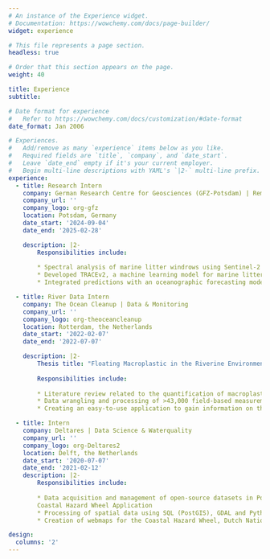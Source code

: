 ```yaml
---
# An instance of the Experience widget.
# Documentation: https://wowchemy.com/docs/page-builder/
widget: experience

# This file represents a page section.
headless: true

# Order that this section appears on the page.
weight: 40

title: Experience
subtitle: 

# Date format for experience
#   Refer to https://wowchemy.com/docs/customization/#date-format
date_format: Jan 2006

# Experiences.
#   Add/remove as many `experience` items below as you like.
#   Required fields are `title`, `company`, and `date_start`.
#   Leave `date_end` empty if it's your current employer.
#   Begin multi-line descriptions with YAML's `|2-` multi-line prefix.
experience:
  - title: Research Intern
    company: German Research Centre for Geosciences (GFZ-Potsdam) | Remote Sensing and Geoinformatics
    company_url: ''
    company_logo: org-gfz
    location: Potsdam, Germany
    date_start: '2024-09-04'
    date_end: '2025-02-28'

    description: |2-       
        Responsibilities include:
        
        * Spectral analysis of marine litter windrows using Sentinel-2 and PlanetScope
        * Developed TRACEv2, a machine learning model for marine litter windrow detection in PlanetScope imagery
        * Integrated predictions with an oceanographic forecasting model to track windrow movement and predict potential impact areas in the Adriatic Sea 

  - title: River Data Intern
    company: The Ocean Cleanup | Data & Monitoring
    company_url: ''
    company_logo: org-theoceancleanup
    location: Rotterdam, the Netherlands
    date_start: '2022-02-07'
    date_end: '2022-07-07'

    description: |2-
        Thesis title: "Floating Macroplastic in the Riverine Environment: Assessment and Application of Quantification Methods for Macroplastic Emissions"
        
        Responsibilities include:
        
        * Literature review related to the quantification of macroplastic in riverine environments 
        * Data wrangling and processing of >43,000 field-based measurements on macroplastic emissions in 40 different rivers
        * Creating an easy-to-use application to gain information on the quantity, composition, and spatial-temporal fluxes of macrolitter and macroplastic 

  - title: Intern
    company: Deltares | Data Science & Waterquality
    company_url: ''
    company_logo: org-Deltares2
    location: Delft, the Netherlands
    date_start: '2020-07-07'
    date_end: '2021-02-12'
    description: |2-
        Responsibilities include:
        
        * Data acquisition and management of open-source datasets in PostgreSQL/PostGIS for the
        Coastal Hazard Wheel Application
        * Processing of spatial data using SQL (PostGIS), GDAL and Python
        * Creation of webmaps for the Coastal Hazard Wheel, Dutch National Hydrological Instrument and the department of Infrastructure of the Dominican Republic using GeoServer

design:
  columns: '2'
---
```

